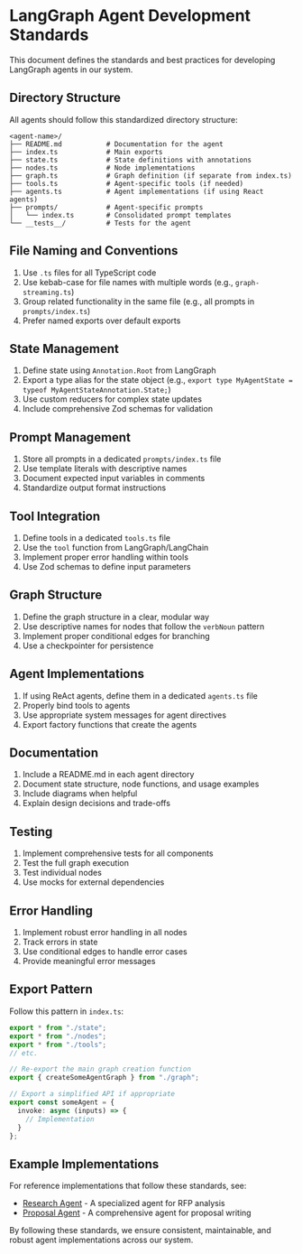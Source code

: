 # LangGraph Agent Development Standards

This document defines the standards and best practices for developing LangGraph agents in our system.

## Directory Structure

All agents should follow this standardized directory structure:

```
<agent-name>/
├── README.md           # Documentation for the agent
├── index.ts            # Main exports
├── state.ts            # State definitions with annotations
├── nodes.ts            # Node implementations
├── graph.ts            # Graph definition (if separate from index.ts)
├── tools.ts            # Agent-specific tools (if needed)
├── agents.ts           # Agent implementations (if using React agents)
├── prompts/            # Agent-specific prompts
│   └── index.ts        # Consolidated prompt templates
└── __tests__/          # Tests for the agent
```

## File Naming and Conventions

1. Use `.ts` files for all TypeScript code
2. Use kebab-case for file names with multiple words (e.g., `graph-streaming.ts`)
3. Group related functionality in the same file (e.g., all prompts in `prompts/index.ts`)
4. Prefer named exports over default exports

## State Management

1. Define state using `Annotation.Root` from LangGraph
2. Export a type alias for the state object (e.g., `export type MyAgentState = typeof MyAgentStateAnnotation.State;`)
3. Use custom reducers for complex state updates
4. Include comprehensive Zod schemas for validation

## Prompt Management

1. Store all prompts in a dedicated `prompts/index.ts` file
2. Use template literals with descriptive names
3. Document expected input variables in comments
4. Standardize output format instructions

## Tool Integration

1. Define tools in a dedicated `tools.ts` file
2. Use the `tool` function from LangGraph/LangChain
3. Implement proper error handling within tools
4. Use Zod schemas to define input parameters

## Graph Structure

1. Define the graph structure in a clear, modular way
2. Use descriptive names for nodes that follow the `verbNoun` pattern
3. Implement proper conditional edges for branching
4. Use a checkpointer for persistence

## Agent Implementations

1. If using ReAct agents, define them in a dedicated `agents.ts` file
2. Properly bind tools to agents
3. Use appropriate system messages for agent directives
4. Export factory functions that create the agents

## Documentation

1. Include a README.md in each agent directory
2. Document state structure, node functions, and usage examples
3. Include diagrams when helpful
4. Explain design decisions and trade-offs

## Testing

1. Implement comprehensive tests for all components
2. Test the full graph execution
3. Test individual nodes
4. Use mocks for external dependencies

## Error Handling

1. Implement robust error handling in all nodes
2. Track errors in state
3. Use conditional edges to handle error cases
4. Provide meaningful error messages

## Export Pattern

Follow this pattern in `index.ts`:

```typescript
export * from "./state";
export * from "./nodes";
export * from "./tools";
// etc.

// Re-export the main graph creation function
export { createSomeAgentGraph } from "./graph";

// Export a simplified API if appropriate
export const someAgent = {
  invoke: async (inputs) => {
    // Implementation
  }
};
```

## Example Implementations

For reference implementations that follow these standards, see:

- [Research Agent](./research/README.md) - A specialized agent for RFP analysis
- [Proposal Agent](./proposal-agent/README.md) - A comprehensive agent for proposal writing

By following these standards, we ensure consistent, maintainable, and robust agent implementations across our system.